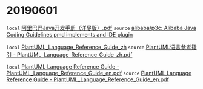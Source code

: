 

# 20190601

`local` [阿里巴巴Java开发手册（详尽版）.pdf](alibaba/阿里巴巴Java开发手册（详尽版）.pdf)
`source` [alibaba/p3c: Alibaba Java Coding Guidelines pmd implements and IDE plugin](https://github.com/alibaba/p3c)


`local` [PlantUML_Language_Reference_Guide_zh](pdf/PlantUML_Language_Reference_Guide_zh.pdf)
`source` [PlantUML语言参考指引 - PlantUML_Language_Reference_Guide_zh.pdf](http://pdf.plantuml.net/PlantUML_Language_Reference_Guide_zh.pdf)


`local` [PlantUML Language Reference Guide - PlantUML_Language_Reference_Guide_en.pdf](pdf/PlantUML_Language_Reference_Guide_en.pdf)
`source` [PlantUML Language Reference Guide - PlantUML_Language_Reference_Guide_en.pdf](http://pdf.plantuml.net/PlantUML_Language_Reference_Guide_en.pdf)





